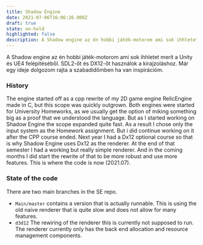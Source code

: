 ```yaml
---
title: Shadow Engine
date: 2021-07-06T16:06:26.000Z
draft: true
state: on-hold
highlighted: false
description: A Shadow engine az én hobbi játék-motorom ami sok ihhletet merít a Unity és UE4 felépítéséből. SDL2-őt és DX12-őt használok a kirajzoláshoz.
---
```


A Shadow engine az én hobbi játék-motorom ami sok ihhletet merít a Unity és UE4 felépítéséből. SDL2-őt és DX12-őt használok a kirajzoláshoz. Már egy ideje dolgozom rajta a szabadidőmben ha van inspirációm.

### History
The engine started off as a cpp rewrite of my 2D game engine RelicEngine made in C, but this scope was quickly outgrown. Both engines were started for University Homeworks, as we usually get the option of miking something big as a proof that we understood the language. But as I started working on Shadow Engine the scope expanded quite fast. As a result I chose only the input system as the Homework assignment. But i did continue working on it after the CPP course ended. Next year I had a Dx12 optional course so that is why Shadow Engine uses Dx12 as the renderer. At the end of that semester I had a working but really simple renderer. And in the coming months I did start the rewrite of that to be more robust and use more features. This is where the code is now (2021.07).

### State of the code
There are two main branches in the SE repo. 
 - ``Main/master`` contains a version that is actually runnable. This is using the old naive renderer that is quite slow and does not allow for many features.
 - ``d3d12`` The rewiring of the renderer this is currently not supposed to run. The renderer currently only has the back end allocation and resource management components.
